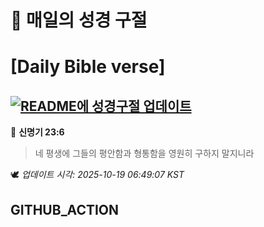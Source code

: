 # 🙏 매일의 성경 구절
# [Daily Bible verse]
## [![README에 성경구절 업데이트](https://github.com/DONGSUKA/first_test/actions/workflows/update-readme-bible.yml/badge.svg)](https://github.com/DONGSUKA/first_test/actions/workflows/update-readme-bible.yml)
<!-- START_BIBLE_VERSE -->
📖 **신명기 23:6**
> 네 평생에 그들의 평안함과 형통함을 영원히 구하지 말지니라

🕊️ _업데이트 시각: 2025-10-19 06:49:07 KST_
  <!-- END_BIBLE_VERSE -->
## GITHUB_ACTION
